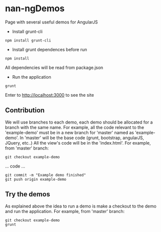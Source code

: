 # nan-ngDemos
Page with several useful demos for AngularJS

* Install grunt-cli
```
npm install grunt-cli
```

* Install grunt dependences before run
```
npm install
```
All dependencies will be read from package.json

* Run the application
```
grunt
```

Enter to [http://localhost:3000](http://localhost:3000) to see the site


## Contribution
We will use branches to each demo, each demo should be allocated for a branch with the same name.
For example, all the code relevant to the 'example-demo' must be in a new branch for 'master' named as 'example-demo'. In 'master' will be the base code (grunt, bootstrap, angularJS, JQuery, etc..)
All the view's code will be in the 'index.html'.
For example, from 'master' branch:
```
git checkout example-demo
```
... code ...
```
git commit -m "Example demo finished"
git push origin example-demo
```

## Try the demos
As explained above the idea to run a demo is make a checkout to the demo and run the application.
For example, from 'master' branch:
```
git checkout example-demo
grunt
```
